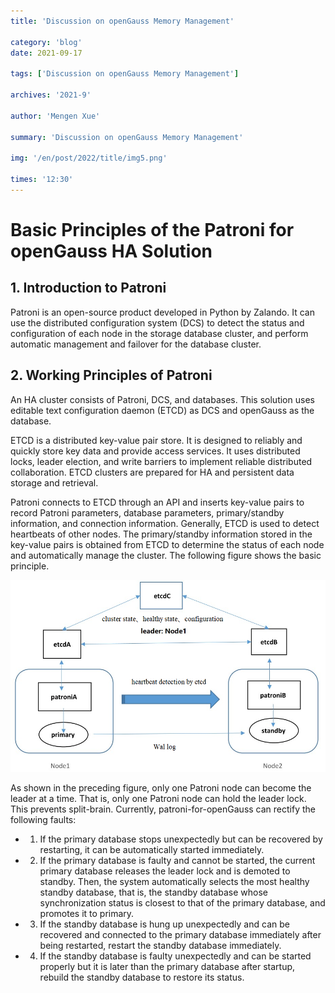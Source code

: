 ```yaml
---
title: 'Discussion on openGauss Memory Management'

category: 'blog'
date: 2021-09-17

tags: ['Discussion on openGauss Memory Management']

archives: '2021-9'

author: 'Mengen Xue'

summary: 'Discussion on openGauss Memory Management'

img: '/en/post/2022/title/img5.png'

times: '12:30'
---
```


# Basic Principles of the Patroni for openGauss HA Solution<a name="ZH-CN_TOPIC_0000001206626668"></a>

## 1. Introduction to Patroni<a name="section12588579198"></a>

Patroni is an open-source product developed in Python by Zalando. It can use the distributed configuration system \(DCS\) to detect the status and configuration of each node in the storage database cluster, and perform automatic management and failover for the database cluster.

## 2. Working Principles of Patroni<a name="section17968171210201"></a>

An HA cluster consists of Patroni, DCS, and databases. This solution uses editable text configuration daemon \(ETCD\) as DCS and openGauss as the database.

ETCD is a distributed key-value pair store. It is designed to reliably and quickly store key data and provide access services. It uses distributed locks, leader election, and write barriers to implement reliable distributed collaboration. ETCD clusters are prepared for HA and persistent data storage and retrieval.

Patroni connects to ETCD through an API and inserts key-value pairs to record Patroni parameters, database parameters, primary/standby information, and connection information. Generally, ETCD is used to detect heartbeats of other nodes. The primary/standby information stored in the key-value pairs is obtained from ETCD to determine the status of each node and automatically manage the cluster. The following figure shows the basic principle.

![](./figures/zh-cn_image_0000001208491336.png)

As shown in the preceding figure, only one Patroni node can become the leader at a time. That is, only one Patroni node can hold the leader lock. This prevents split-brain. Currently, patroni-for-openGauss can rectify the following faults:

- 1. If the primary database stops unexpectedly but can be recovered by restarting, it can be automatically started immediately.
- 2. If the primary database is faulty and cannot be started, the current primary database releases the leader lock and is demoted to standby. Then, the system automatically selects the most healthy standby database, that is, the standby database whose synchronization status is closest to that of the primary database, and promotes it to primary.
- 3. If the standby database is hung up unexpectedly and can be recovered and connected to the primary database immediately after being restarted, restart the standby database immediately.
- 4. If the standby database is faulty unexpectedly and can be started properly but it is later than the primary database after startup, rebuild the standby database to restore its status.
